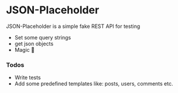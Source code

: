 # JSON-Placeholder
 JSON-Placeholder is a simple fake REST API for testing

  - Set some query strings
  - get json objects
  - Magic 🎉

### Todos

 - Write tests
 - Add some predefined templates like: posts, users, comments etc.
 
